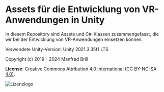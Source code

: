 # Assets für die Entwicklung von VR-Anwendungen in Unity

In diesem Repository sind Assets und C#-Klassen zusammengefasst,
die wir bei der Entwicklung von VR-Anwendungen einsetzen können.


Verwendete Unity-Version: Unity 2021.3.35f1 LTS

Copyright (c) 2019 - 2024 Manfred Brill

**License**: [Creative Commons Attribution 4.0 International (CC BY-NC-SA 4.0)](https://creativecommons.org/licenses/by-nc-sa/4.0/).  

![Lizenzlogo](https://licensebuttons.net/l/by-nc-sa/3.0/de/88x31.png)
